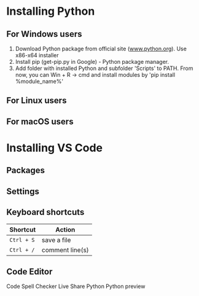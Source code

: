 # Installing Python

## For Windows users

1. Download Python package from official site (www.python.org). Use x86-x64 installer
2. Install pip (get-pip.py in Google) - Python package manager.
3. Add folder with installed Python and subfolder 'Scripts' to PATH. From now, you can Win + R -> cmd and install modules by 'pip install %module_name%'

## For Linux users

## For macOS users

# Installing VS Code

## Packages

## Settings

## Keyboard shortcuts

| Shortcut   | Action          |
| ---------- | --------------- |
| `Ctrl + S` | save a file     |
| `Ctrl + /` | comment line(s) |

## Code Editor

Code Spell Checker
Live Share
Python
Python preview